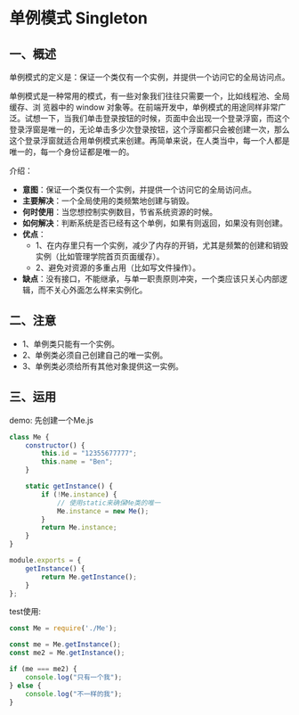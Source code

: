 # 单例模式 Singleton

## 一、概述

单例模式的定义是：保证一个类仅有一个实例，并提供一个访问它的全局访问点。

单例模式是一种常用的模式，有一些对象我们往往只需要一个，比如线程池、全局缓存、浏
览器中的 window 对象等。在前端开发中，单例模式的用途同样非常广泛。试想一下，当我们单击登录按钮的时候，页面中会出现一个登录浮窗，而这个登录浮窗是唯一的，无论单击多少次登录按钮，这个浮窗都只会被创建一次，那么这个登录浮窗就适合用单例模式来创建。再简单来说，在人类当中，每一个人都是唯一的，每一个身份证都是唯一的。

介绍：

- **意图**：保证一个类仅有一个实例，并提供一个访问它的全局访问点。
- **主要解决**：一个全局使用的类频繁地创建与销毁。
- **何时使用**：当您想控制实例数目，节省系统资源的时候。
- **如何解决**：判断系统是否已经有这个单例，如果有则返回，如果没有则创建。
- **优点**： 
	- 1、在内存里只有一个实例，减少了内存的开销，尤其是频繁的创建和销毁实例（比如管理学院首页页面缓存）。 
	- 2、避免对资源的多重占用（比如写文件操作）。
- **缺点**：没有接口，不能继承，与单一职责原则冲突，一个类应该只关心内部逻辑，而不关心外面怎么样来实例化。

## 二、注意

- 1、单例类只能有一个实例。
- 2、单例类必须自己创建自己的唯一实例。
- 3、单例类必须给所有其他对象提供这一实例。

## 三、运用

demo: 先创建一个Me.js

```js
class Me {
    constructor() {
        this.id = "12355677777";
        this.name = "Ben";
    }

    static getInstance() {
        if (!Me.instance) {
            // 使用static来确保Me类的唯一
            Me.instance = new Me();
        }
        return Me.instance;
    }
}

module.exports = {
    getInstance() {
        return Me.getInstance();
    }
};
```

test使用:

```js
const Me = require('./Me');

const me = Me.getInstance();
const me2 = Me.getInstance();

if (me === me2) {
    console.log("只有一个我");
} else {
    console.log("不一样的我");
}
```
